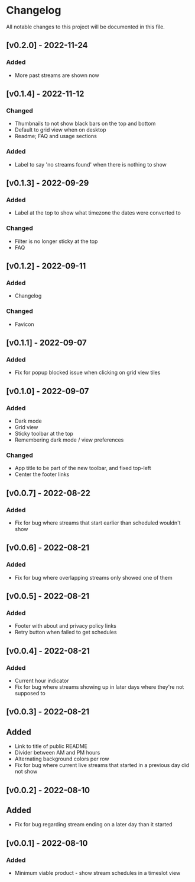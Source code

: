 # Changelog
All notable changes to this project will be documented in this file.

## [v0.2.0] - 2022-11-24
### Added
- More past streams are shown now

## [v0.1.4] - 2022-11-12
### Changed
- Thumbnails to not show black bars on the top and bottom
- Default to grid view when on desktop
- Readme; FAQ and usage sections

### Added
- Label to say 'no streams found' when there is nothing to show

## [v0.1.3] - 2022-09-29
### Added
- Label at the top to show what timezone the dates were converted to

### Changed
- Filter is no longer sticky at the top
- FAQ

## [v0.1.2] - 2022-09-11
### Added
- Changelog

### Changed
- Favicon

## [v0.1.1] - 2022-09-07
### Added
- Fix for popup blocked issue when clicking on grid view tiles

## [v0.1.0] - 2022-09-07
### Added
- Dark mode
- Grid view
- Sticky toolbar at the top
- Remembering dark mode / view preferences

### Changed
- App title to be part of the new toolbar, and fixed top-left
- Center the footer links

## [v0.0.7] - 2022-08-22
### Added
- Fix for bug where streams that start earlier than scheduled wouldn't show

## [v0.0.6] - 2022-08-21
### Added
- Fix for bug where overlapping streams only showed one of them

## [v0.0.5] - 2022-08-21
### Added
- Footer with about and privacy policy links
- Retry button when failed to get schedules

## [v0.0.4] - 2022-08-21
### Added
- Current hour indicator
- Fix for bug where streams showing up in later days where they're not supposed to

## [v0.0.3] - 2022-08-21
## Added
- Link to title of public README
- Divider between AM and PM hours
- Alternating background colors per row
- Fix for bug where current live streams that started in a previous day did not show

## [v0.0.2] - 2022-08-10
## Added
- Fix for bug regarding stream ending on a later day than it started

## [v0.0.1] - 2022-08-10
### Added
- Minimum viable product - show stream schedules in a timeslot view
